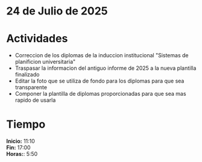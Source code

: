 #  24 de Julio de 2025

# Actividades

- Correccion de los diplomas de la induccion institucional "Sistemas de planificion universitaria"
- Traspasar la informacion del antiguo informe de 2025 a la nueva plantilla finalizado 
- Editar la foto que se utiliza de fondo para los diplomas para que sea transparente
- Componer la plantilla de diplomas proporcionadas para que sea mas rapido de usarla

# Tiempo

**Inicio:** 11:10  
**Fin:** 17:00  
**Horas:**: 5:50  
